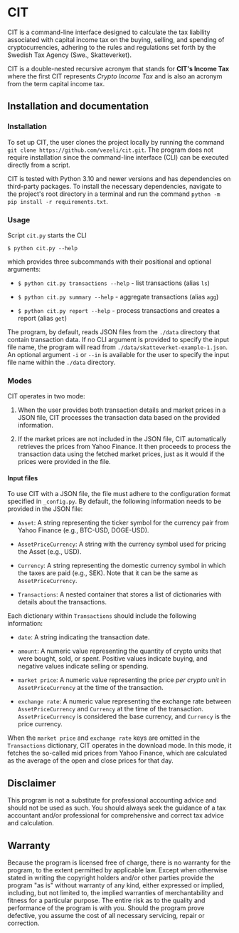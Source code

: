 # CIT

CIT is a command-line interface designed to calculate the tax liability
associated with capital income tax on the buying, selling, and spending of
cryptocurrencies, adhering to the rules and regulations set forth by the
Swedish Tax Agency (Swe., Skatteverket).

CIT is a double-nested recursive acronym that stands for **CIT's Income Tax**
where the first CIT represents *Crypto Income Tax* and is also an acronym from
the term capital income tax.

## Installation and documentation

### Installation

To set up CIT, the user clones the project locally by running the command `git
clone https://github.com/vezeli/cit.git`. The program does not require
installation since the command-line interface (CLI) can be executed directly
from a script.

CIT is tested with Python 3.10 and newer versions and has dependencies on
third-party packages. To install the necessary dependencies, navigate to the
project's root directory in a terminal and run the command `python -m pip
install -r requirements.txt`.

### Usage

Script `cit.py` starts the CLI

``$ python cit.py --help``

which provides three subcommands with their positional and optional arguments:

* ``$ python cit.py transactions --help`` - list transactions (alias `ls`)

* ``$ python cit.py summary --help`` - aggregate transactions (alias `agg`)

* ``$ python cit.py report --help`` - process transactions and creates a report
  (alias `get`)

The program, by default, reads JSON files from the `./data` directory that
contain transaction data. If no CLI argument is provided to specify the input
file name, the program will read from `./data/skatteverket-example-1.json`. An
optional argument `-i` or `--in` is available for the user to specify the input
file name within the `./data` directory.

### Modes

CIT operates in two mode:

1. When the user provides both transaction details and market prices in a JSON
   file, CIT processes the transaction data based on the provided information.

2. If the market prices are not included in the JSON file, CIT automatically
   retrieves the prices from Yahoo Finance. It then proceeds to process the
   transaction data using the fetched market prices, just as it would if the
   prices were provided in the file.

#### Input files

To use CIT with a JSON file, the file must adhere to the configuration format
specified in `_config.py`. By default, the following information needs to be
provided in the JSON file:

- `Asset`: A string representing the ticker symbol for the currency pair from
  Yahoo Finance (e.g., BTC-USD, DOGE-USD).

- `AssetPriceCurrency`: A string with the currency symbol used for pricing the
  Asset (e.g., USD).

- `Currency`: A string representing the domestic currency symbol in which the
  taxes are paid (e.g., SEK). Note that it can be the same as
  `AssetPriceCurrency`.

- `Transactions`: A nested container that stores a list of dictionaries with
  details about the transactions.

Each dictionary within `Transactions` should include the following information:

- `date`: A string indicating the transaction date.

- `amount`: A numeric value representing the quantity of crypto units that were
  bought, sold, or spent. Positive values indicate buying, and negative values
  indicate selling or spending.

- `market price`: A numeric value representing the price *per crypto unit* in
  `AssetPriceCurrency` at the time of the transaction.

- `exchange rate`: A numeric value representing the exchange rate between
  `AssetPriceCurrency` and `Currency` at the time of the transaction.
  `AssetPriceCurrency` is considered the base currency, and `Currency` is the
  price currency.

When the `market price` and `exchange rate` keys are omitted in the
`Transactions` dictionary, CIT operates in the download mode. In this mode, it
fetches the so-called mid prices from Yahoo Finance, which are calculated as
the average of the open and close prices for that day.

## Disclaimer

This program is not a substitute for professional accounting advice and should
not be used as such. You should always seek the guidance of a tax accountant
and/or professional for comprehensive and correct tax advice and calculation.

## Warranty

Because the program is licensed free of charge, there is no warranty for the
program, to the extent permitted by applicable law. Except when otherwise
stated in writing the copyright holders and/or other parties provide the
program "as is" without warranty of any kind, either expressed or implied,
including, but not limited to, the implied warranties of merchantability and
fitness for a particular purpose. The entire risk as to the quality and
performance of the program is with you. Should the program prove defective, you
assume the cost of all necessary servicing, repair or correction.
